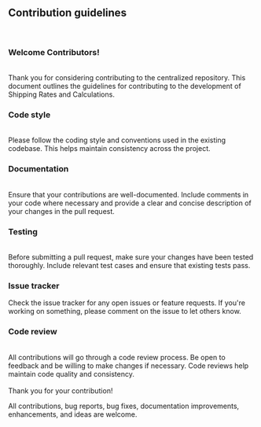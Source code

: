 
<h2>Contribution guidelines</h2><br>
<h3>Welcome Contributors!</h3><br>
Thank you for considering contributing to the centralized repository. This document outlines the guidelines for contributing to the development of Shipping Rates and Calculations.<br>
<h3>Code style</h3><br>
Please follow the coding style and conventions used in the existing codebase. This helps maintain consistency across the project.<br>
<h3>Documentation</h3><br>
Ensure that your contributions are well-documented. Include comments in your code where necessary and provide a clear and concise description of your changes in the pull request.<br>
<h3>Testing</h3><br>
Before submitting a pull request, make sure your changes have been tested thoroughly. Include relevant test cases and ensure that existing tests pass.<br>
<h3>Issue tracker</h3>
Check the issue tracker for any open issues or feature requests. If you're working on something, please comment on the issue to let others know.<br>
<h3>Code review</h3><br>
All contributions will go through a code review process. Be open to feedback and be willing to make changes if necessary. Code reviews help maintain code quality and consistency.<br>
<br>Thank you for your contribution!

All contributions, bug reports, bug fixes, documentation improvements, enhancements, and ideas are welcome.
